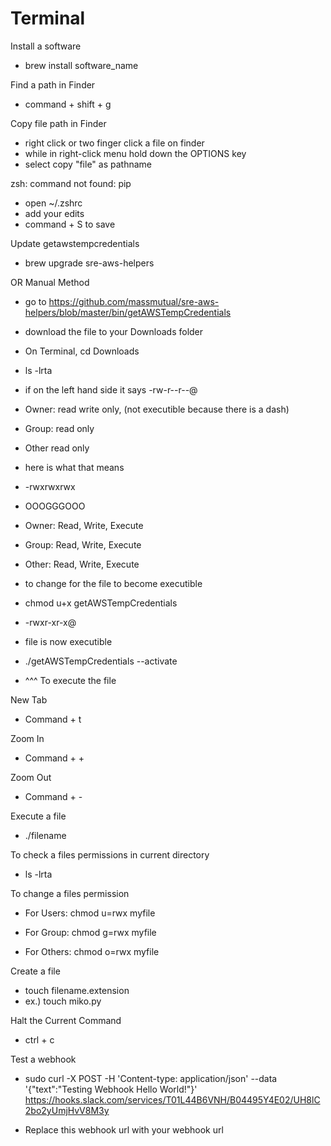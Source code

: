 # Terminal

Install a software
* brew install software_name

Find a path in Finder
* command + shift + g

Copy file path in Finder
* right click or two finger click a file on finder
* while in right-click menu hold down the OPTIONS key
* select copy "file" as pathname

zsh: command not found: pip
  * open ~/.zshrc
  * add your edits
  * command + S to save
  
Update getawstempcredentials

* brew upgrade sre-aws-helpers

OR Manual Method

* go to https://github.com/massmutual/sre-aws-helpers/blob/master/bin/getAWSTempCredentials
* download the file to your Downloads folder
* On Terminal, cd Downloads
* ls -lrta
* if on the left hand side it says -rw-r--r--@ 
* Owner: read write only, (not executible because there is a dash)
* Group: read only
* Other read only

* here is what that means

* -rwxrwxrwx
*  OOOGGGOOO
 
* Owner: Read, Write, Execute
* Group: Read, Write, Execute
* Other: Read, Write, Execute
 
* to change for the file to become executible
 
* chmod u+x getAWSTempCredentials
 
* -rwxr-xr-x@ 
 
*  file is now executible
 
*  ./getAWSTempCredentials --activate
 
*  ^^^ To execute the file
 
  New Tab
  * Command + t
  
  Zoom In
  * Command + +
  
  Zoom Out
  * Command + -
  
  
  Execute a file
  
 *  ./filename
  
  To check a files permissions in current directory
  
  * ls -lrta
  
  To change a files permission
  
  * For Users: chmod u=rwx myfile               
  
  * For Group: chmod g=rwx myfile
  
  * For Others: chmod o=rwx myfile
  
  Create a file
  * touch filename.extension
  * ex.) touch miko.py


Halt the Current Command
* ctrl + c


Test a webhook
* sudo curl -X POST -H 'Content-type: application/json' --data '{"text":"Testing Webhook Hello World!"}' https://hooks.slack.com/services/T01L44B6VNH/B04495Y4E02/UH8lC2bo2yUmjHvV8M3y

* Replace this webhook url with your webhook url
  
  
  
  
  
